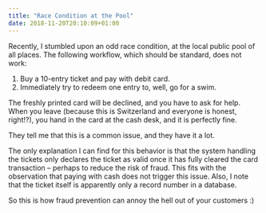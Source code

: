 ```yaml
---
title: "Race Condition at the Pool"
date: 2018-11-20T20:10:09+01:00
---
```

Recently, I stumbled upon an odd race condition, at the local public pool of
all places. The following workflow, which should be standard, does not work:

1. Buy a 10-entry ticket and pay with debit card.
2. Immediately try to redeem one entry to, well, go for a swim.

The freshly printed card will be declined, and you have to ask for help. When
you leave (because this is Switzerland and everyone is honest, right!?), you
hand in the card at the cash desk, and it is perfectly fine.

They tell me that this is a common issue, and they have it a lot.

The only explanation I can find for this behavior is that the system handling
the tickets only declares the ticket as valid once it has fully cleared the
card transaction &ndash; perhaps to reduce the risk of fraud. This fits with
the observation that paying with cash does not trigger this issue. Also, I
note that the ticket itself is apparently only a record number in a database.

So this is how fraud prevention can annoy the hell out of your customers :)
